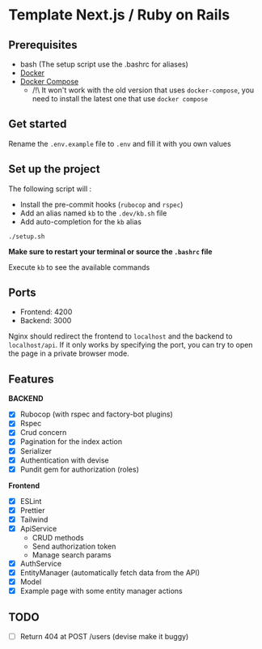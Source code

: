 # Template Next.js / Ruby on Rails

## Prerequisites

- bash (The setup script use the .bashrc for aliases)
- [Docker](https://docs.docker.com/engine/install/)
- [Docker Compose](https://docs.docker.com/compose/install/linux/)
  - /!\ It won't work with the old version that uses `docker-compose`, you need to install the latest one that use `docker compose`

## Get started

Rename the `.env.example` file to `.env` and fill it with you own values

## Set up the project

The following script will :

- Install the pre-commit hooks (`rubocop` and `rspec`)
- Add an alias named `kb` to the `.dev/kb.sh` file
- Add auto-completion for the `kb` alias

```bashg
./setup.sh
```

**Make sure to restart your terminal or source the `.bashrc` file**

Execute `kb` to see the available commands

## Ports

- Frontend: 4200
- Backend: 3000

Nginx should redirect the frontend to `localhost` and the backend to `localhost/api`.
If it only works by specifying the port, you can try to open the page in a private browser mode.

## Features

**BACKEND**

- [x] Rubocop (with rspec and factory-bot plugins)
- [x] Rspec
- [x] Crud concern
- [x] Pagination for the index action
- [x] Serializer
- [x] Authentication with devise
- [x] Pundit gem for authorization (roles)

**Frontend**

- [x] ESLint
- [x] Prettier
- [x] Tailwind
- [x] ApiService
    - CRUD methods
    - Send authorization token
    - Manage search params
- [x] AuthService
- [x] EntityManager (automatically fetch data from the API)
- [x] Model
- [x] Example page with some entity manager actions

## TODO

- [ ] Return 404 at POST /users (devise make it buggy)
